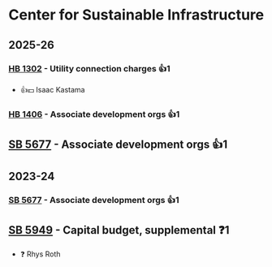 # Center for Sustainable Infrastructure
## 2025-26

### [HB 1302](/bill/2025-26/hb/1302/) - Utility connection charges 👍1  
* 👍💵 Isaac Kastama

### [HB 1406](/bill/2025-26/hb/1406/) - Associate development orgs 👍1  

## [SB 5677](/bill/2025-26/sb/5677/) - Associate development orgs 👍1  

## 2023-24

### [SB 5677](/bill/2023-24/sb/5677/) - Associate development orgs 👍1  

## [SB 5949](/bill/2023-24/sb/5949/) - Capital budget, supplemental   ❓1
* ❓ Rhys Roth
